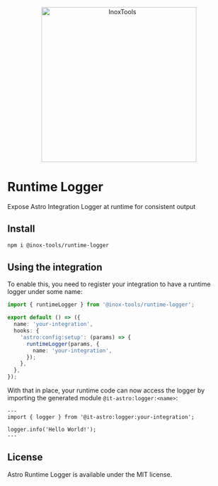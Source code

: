 <p align="center">
    <img alt="InoxTools" width="350px" src="https://github.com/Fryuni/inox-tools/blob/main/assets/shield.png?raw=true"/>
</p>

# Runtime Logger

Expose Astro Integration Logger at runtime for consistent output

## Install

```sh
npm i @inox-tools/runtime-logger
```

## Using the integration

To enable this, you need to register your integration to have a runtime logger under some name:

```ts
import { runtimeLogger } from '@inox-tools/runtime-logger';

export default () => ({
  name: 'your-integration',
  hooks: {
    'astro:config:setup': (params) => {
      runtimeLogger(params, {
        name: 'your-integration',
      });
    },
  },
});
```

With that in place, your runtime code can now access the logger by importing the generated module `@it-astro:logger:<name>`:

```astro
---
import { logger } from '@it-astro:logger:your-integration';

logger.info('Hello World!');
---
```

## License

Astro Runtime Logger is available under the MIT license.
